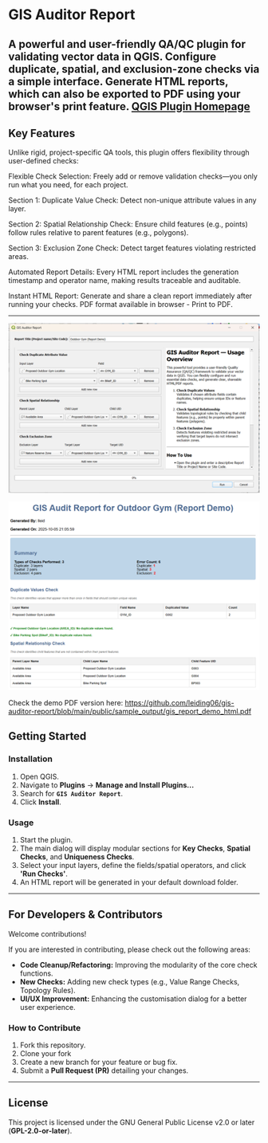 # GIS Auditor Report

A powerful and user-friendly QA/QC plugin for validating vector data in QGIS. Configure duplicate, spatial, and exclusion-zone checks via a simple interface. Generate HTML reports, which can also be exported to PDF using your browser's print feature.
[QGIS Plugin Homepage](https://plugins.qgis.org/search/?q=gis+auditor)
---

## Key Features

Unlike rigid, project-specific QA tools, this plugin offers flexibility through user-defined checks:

Flexible Check Selection: Freely add or remove validation checks—you only run what you need, for each project.

Section 1: Duplicate Value Check: Detect non-unique attribute values in any layer.

Section 2: Spatial Relationship Check: Ensure child features (e.g., points) follow rules relative to parent features (e.g., polygons).

Section 3: Exclusion Zone Check: Detect target features violating restricted areas.

Automated Report Details: Every HTML report includes the generation timestamp and operator name, making results traceable and auditable.

Instant HTML Report: Generate and share a clean report immediately after running your checks. PDF format available in browser - Print to PDF.

---
![HTML Report Snapshot](https://github.com/leiding06/gis-auditor-report/blob/main/public/sample_output/git_auditor_report_layout.png)

![Report Layout](https://github.com/leiding06/gis-auditor-report/blob/main/public/sample_output/gis_auditor_report_html_snapshot.png)

Check the demo PDF version here: https://github.com/leiding06/gis-auditor-report/blob/main/public/sample_output/gis_report_demo_html.pdf
## Getting Started

### Installation

1.  Open QGIS.
2.  Navigate to **Plugins** -> **Manage and Install Plugins...**
3.  Search for **`GIS Auditor Report`**.
4.  Click **Install**.

### Usage

1.  Start the plugin.
2.  The main dialog will display modular sections for **Key Checks**, **Spatial Checks**, and **Uniqueness Checks**.
3.  Select your input layers, define the fields/spatial operators, and click **'Run Checks'**.
4.  An HTML report will be generated in your default download folder.

---

## For Developers & Contributors

Welcome contributions!

If you are interested in contributing, please check out the following areas:

- **Code Cleanup/Refactoring:** Improving the modularity of the core check functions.
- **New Checks:** Adding new check types (e.g., Value Range Checks, Topology Rules).
- **UI/UX Improvement:** Enhancing the customisation dialog for a better user experience.

### How to Contribute

1.  Fork this repository.
2.  Clone your fork
3.  Create a new branch for your feature or bug fix.
4.  Submit a **Pull Request (PR)** detailing your changes.

---

## License

This project is licensed under the GNU General Public License v2.0 or later (**GPL-2.0-or-later**).
